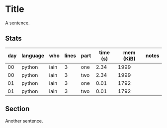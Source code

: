 # Title

A sentence.

## Stats

| day | language | who | lines | part | time (s) | mem (KiB) | notes |
| --- | --- | --- | --- | --- | --- | --- | --- |
| 00 | python | iain | 3 | one | 2.34 | 1999 |  |
| 00 | python | iain | 3 | two | 2.34 | 1999 |  |
| 01 | python | iain | 3 | one | 0.01 | 1792 |  |
| 01 | python | iain | 3 | two | 0.01 | 1792 |  |


## Section

Another sentence.
